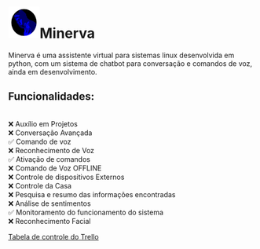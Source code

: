 <h1><img src="./icons/minerva_icon_final.png" width="64" height="64">Minerva</h1>
Minerva é uma assistente virtual para sistemas linux desenvolvida em python, com um sistema de chatbot para conversação e comandos de voz, ainda em desenvolvimento.

<h2>Funcionalidades:</h2><br/>
❌ Auxílio em Projetos<br/>
❌ Conversação Avançada<br/>
✅ Comando de voz<br/>
❌ Reconhecimento de Voz<br/>
✅ Ativação de comandos<br/>
❌ Comando de Voz OFFLINE<br/>
❌ Controle de dispositivos Externos<br/>
❌ Controle da Casa<br/>
❌ Pesquisa e resumo das informações encontradas<br/>
❌ Análise de sentimentos<br/>
✅ Monitoramento do funcionamento do sistema<br/>
❌ Reconhecimento Facial<br/>

<a href="https://trello.com/b/o9bPkwWi/minerva">Tabela de controle do Trello</a><br/>







